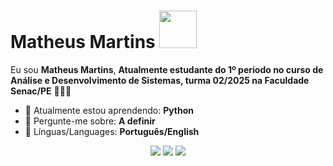# Matheus Martins <img src="https://media3.giphy.com/media/v1.Y2lkPTc5MGI3NjExNDdkNWQ1cXljanc1d2o4NG55aHZwenI0OW5vaG9kOG1ia2Z3MDB1ZiZlcD12MV9pbnRlcm5hbF9naWZfYnlfaWQmY3Q9Zw/jTAmP5GWEZpQ8ZZyF1/giphy.gif" width="60px">
 
Eu sou <strong>Matheus Martins</strong>, <strong>Atualmente estudante do 1º período no curso de Análise e Desenvolvimento de Sistemas, turma 02/2025 na Faculdade Senac/PE</strong> 👨🏻‍💻
 
- 🚀 Atualmente estou aprendendo: <strong>Python</strong> 
- 💬 Pergunte-me sobre: <strong>A definir</strong>
- 📣 Línguas/Languages: <strong>Português/English</strong>
 
<div align="center">
 
  <a href="#" alt="Gmail">
<img src="https://img.shields.io/badge/-Gmail-FF0000?style=flat-square&labelColor=FF0000&logo=gmail&logoColor=white&link=LINK-DO-SEU-EMAIL"/></a>
 
  <a href="#" alt="Linkedin">
<img src="https://img.shields.io/badge/-Linkedin-0e76a8?style=flat-square&logo=Linkedin&logoColor=white&link=LINK-DO-SEU-LINKEDIN" /></a>
 
  <a href="#" alt="Instagram">
<img src="https://img.shields.io/badge/-Instagram-DF0174?style=flat-square&labelColor=DF0174&logo=instagram&logoColor=white&link=LINK-DO-SEU-INSTAGRAM"/></a>
 
</div>
